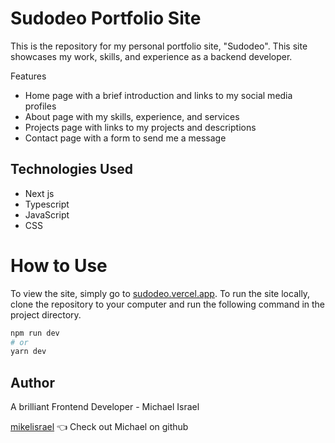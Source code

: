 # Sudodeo Portfolio Site

This is the repository for my personal portfolio site, "Sudodeo". This site showcases my work, skills, and experience as a backend developer.

Features

- Home page with a brief introduction and links to my social media profiles
- About page with my skills, experience, and services
- Projects page with links to my projects and descriptions
- Contact page with a form to send me a message

## Technologies Used

- Next js
- Typescript
- JavaScript
- CSS

# How to Use

To view the site, simply go to [sudodeo.vercel.app](https://sudodeo.vercel.app). To run the site locally, clone the repository to your computer and run the following command in the project directory.

```bash
npm run dev
# or
yarn dev
```

## Author

A brilliant Frontend Developer - Michael Israel

[mikelisrael](https://github.com/mikelisrael) 👈 Check out Michael on github
